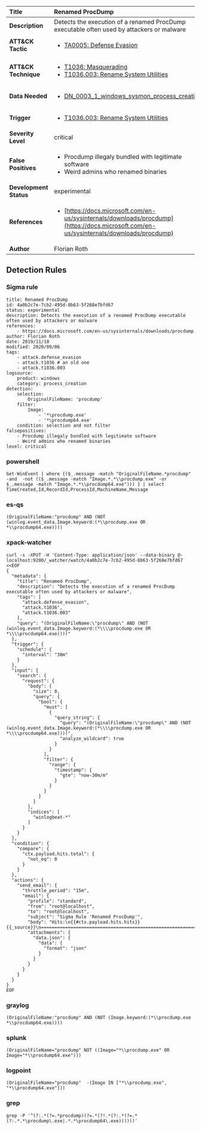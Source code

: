 | Title                    | Renamed ProcDump       |
|:-------------------------|:------------------|
| **Description**          | Detects the execution of a renamed ProcDump executable often used by attackers or malware |
| **ATT&amp;CK Tactic**    |  <ul><li>[TA0005: Defense Evasion](https://attack.mitre.org/tactics/TA0005)</li></ul>  |
| **ATT&amp;CK Technique** | <ul><li>[T1036: Masquerading](https://attack.mitre.org/techniques/T1036)</li><li>[T1036.003: Rename System Utilities](https://attack.mitre.org/techniques/T1036/003)</li></ul>  |
| **Data Needed**          | <ul><li>[DN_0003_1_windows_sysmon_process_creation](../Data_Needed/DN_0003_1_windows_sysmon_process_creation.md)</li></ul>  |
| **Trigger**              | <ul><li>[T1036.003: Rename System Utilities](../Triggers/T1036.003.md)</li></ul>  |
| **Severity Level**       | critical |
| **False Positives**      | <ul><li>Procdump illegaly bundled with legitimate software</li><li>Weird admins who renamed binaries</li></ul>  |
| **Development Status**   | experimental |
| **References**           | <ul><li>[https://docs.microsoft.com/en-us/sysinternals/downloads/procdump](https://docs.microsoft.com/en-us/sysinternals/downloads/procdump)</li></ul>  |
| **Author**               | Florian Roth |


## Detection Rules

### Sigma rule

```
title: Renamed ProcDump
id: 4a0b2c7e-7cb2-495d-8b63-5f268e7bfd67
status: experimental
description: Detects the execution of a renamed ProcDump executable often used by attackers or malware
references:
    - https://docs.microsoft.com/en-us/sysinternals/downloads/procdump
author: Florian Roth
date: 2019/11/18
modified: 2020/09/06
tags:
    - attack.defense_evasion
    - attack.t1036 # an old one
    - attack.t1036.003
logsource:
    product: windows
    category: process_creation
detection:
    selection:
        OriginalFileName: 'procdump'
    filter:
        Image: 
            - '*\procdump.exe'
            - '*\procdump64.exe'
    condition: selection and not filter
falsepositives:
    - Procdump illegaly bundled with legitimate software
    - Weird admins who renamed binaries
level: critical

```





### powershell
    
```
Get-WinEvent | where {($_.message -match "OriginalFileName.*procdump" -and  -not (($_.message -match "Image.*.*\\procdump.exe" -or $_.message -match "Image.*.*\\procdump64.exe"))) } | select TimeCreated,Id,RecordId,ProcessId,MachineName,Message
```


### es-qs
    
```
(OriginalFileName:"procdump" AND (NOT (winlog.event_data.Image.keyword:(*\\procdump.exe OR *\\procdump64.exe))))
```


### xpack-watcher
    
```
curl -s -XPUT -H 'Content-Type: application/json' --data-binary @- localhost:9200/_watcher/watch/4a0b2c7e-7cb2-495d-8b63-5f268e7bfd67 <<EOF
{
  "metadata": {
    "title": "Renamed ProcDump",
    "description": "Detects the execution of a renamed ProcDump executable often used by attackers or malware",
    "tags": [
      "attack.defense_evasion",
      "attack.t1036",
      "attack.t1036.003"
    ],
    "query": "(OriginalFileName:\"procdump\" AND (NOT (winlog.event_data.Image.keyword:(*\\\\procdump.exe OR *\\\\procdump64.exe))))"
  },
  "trigger": {
    "schedule": {
      "interval": "30m"
    }
  },
  "input": {
    "search": {
      "request": {
        "body": {
          "size": 0,
          "query": {
            "bool": {
              "must": [
                {
                  "query_string": {
                    "query": "(OriginalFileName:\"procdump\" AND (NOT (winlog.event_data.Image.keyword:(*\\\\procdump.exe OR *\\\\procdump64.exe))))",
                    "analyze_wildcard": true
                  }
                }
              ],
              "filter": {
                "range": {
                  "timestamp": {
                    "gte": "now-30m/m"
                  }
                }
              }
            }
          }
        },
        "indices": [
          "winlogbeat-*"
        ]
      }
    }
  },
  "condition": {
    "compare": {
      "ctx.payload.hits.total": {
        "not_eq": 0
      }
    }
  },
  "actions": {
    "send_email": {
      "throttle_period": "15m",
      "email": {
        "profile": "standard",
        "from": "root@localhost",
        "to": "root@localhost",
        "subject": "Sigma Rule 'Renamed ProcDump'",
        "body": "Hits:\n{{#ctx.payload.hits.hits}}{{_source}}\n================================================================================\n{{/ctx.payload.hits.hits}}",
        "attachments": {
          "data.json": {
            "data": {
              "format": "json"
            }
          }
        }
      }
    }
  }
}
EOF

```


### graylog
    
```
(OriginalFileName:"procdump" AND (NOT (Image.keyword:(*\\procdump.exe *\\procdump64.exe))))
```


### splunk
    
```
(OriginalFileName="procdump" NOT ((Image="*\\procdump.exe" OR Image="*\\procdump64.exe")))
```


### logpoint
    
```
(OriginalFileName="procdump"  -(Image IN ["*\\procdump.exe", "*\\procdump64.exe"]))
```


### grep
    
```
grep -P '^(?:.*(?=.*procdump)(?=.*(?!.*(?:.*(?=.*(?:.*.*\procdump\.exe|.*.*\procdump64\.exe))))))'
```



